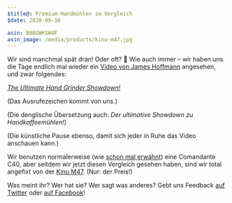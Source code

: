 ```yaml
---
$title@: Premium-Handmühlen im Vergleich
$date: 2020-09-16

asin: B08GWKSW4F
asin_image: /media/products/kinu-m47.jpg
---
```


Wir sind manchmal spät dran! Oder oft? 🤔 Wie auch immer – wir haben uns die Tage endlich mal wieder ein [Video von James Hoffmann](https://www.youtube.com/channel/UCMb0O2CdPBNi-QqPk5T3gsQ) angesehen, und zwar folgendes:

[_The Ultimate Hand Grinder Showdown!_](https://www.youtube.com/watch?v=dn9OuRl1F3k)

(Das Ausrufezeichen kommt von uns.)

(Die denglische Übersetzung auch: _Der ultimative Showdown zu Handkaffeemühlen!_)

(Die künstliche Pause ebenso, damit sich jeder in Ruhe das Video anschauen kann.)

Wir benutzen normalerweise (wie [schon mal erwähnt]([url('/content/posts/20190618.md')])) eine Comandante C40, aber seitdem wir jetzt diesen Vergleich gesehen haben, sind wir total angefixt von der [Kinu M47](https://www.amazon.de/dp/B08GWKSW4F/?tag=hhk-21). (Nur: der Preis!)

Was meint ihr? Wer hat sie? Wer sagt was anderes? Gebt uns Feedback [auf Twitter](@@) oder [auf Facebook](@@)!